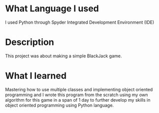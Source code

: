 # What Language I used
I used Python through Spyder Integrated Development Environment (IDE)
# Description
This project was about making a simple BlackJack game.
# What I learned 
Mastering how to use multiple classes and implementing object oriented programming and I wrote this program from the scratch using my own algorithm for this game in a span of 1 day to further develop my skills in object oriented programming using Python language.
